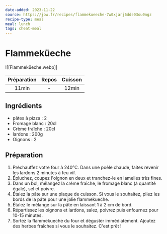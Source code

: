 ```yaml
---
date-added: 2023-11-22
source: https://jow.fr/recipes/flammekueeche-7w0xjarj6dds03ou0ngz
recipe-type: meal
meal: lunch
tags: cheat-meal
---
```


# Flammeküeche

![[Flammeküeche.webp]]

| Préparation | Repos | Cuisson |
|:-----------:|:-----:|:-------:|
|    11min    |   -   |  12min  |

## Ingrédients

- pâtes à pizza : 2
- Fromage blanc : 20cl
- Crème fraîche : 20cl
- lardons : 200g
- Oignons : 2

## Préparation

1. Préchauffez votre four à 240°C. Dans une poêle chaude, faites revenir les lardons 2 minutes à feu vif.
2. Épluchez, coupez l'oignon en deux et tranchez-le en lamelles très fines.
3. Dans un bol, mélangez la crème fraîche, le fromage blanc (à quantité égale), sel et poivre.
4. Étalez la pâte sur une plaque de cuisson. Si vous le souhaitez, pliez les bords de la pâte pour une jolie flammekueche.
5. Étalez le mélange sur la pâte en laissant 1 à 2 cm de bord.
6. Répartissez les oignons et lardons, salez, poivrez puis enfournez pour 10-15 minutes.
7. Sortez la flammekueche du four et déguster immédiatement. Ajoutez des herbes fraîches si vous le souhaitez. C'est prêt !
